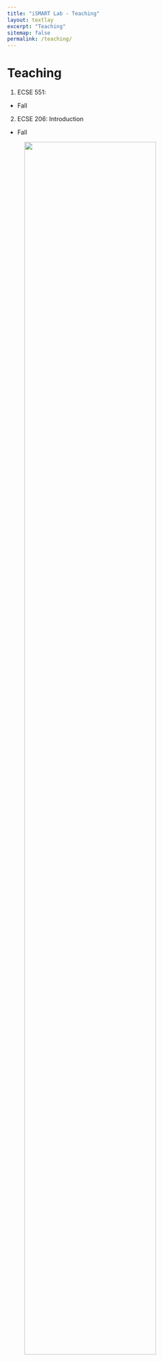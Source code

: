 ```yaml
---
title: "iSMART Lab - Teaching"
layout: textlay
excerpt: "Teaching"
sitemap: false
permalink: /teaching/
---
```


# Teaching

1. ECSE 551:
  * Fall
2. ECSE 206: Introduction
  * Fall


<figure>
<img src="{{ site.url }}{{ site.baseurl }}/images/picpic/Gallery/class.jpg" width="85%">
</figure>

